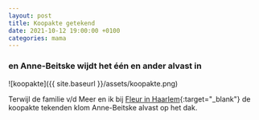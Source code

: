 ```yaml
---
layout: post
title: Koopakte getekend
date: 2021-10-12 19:00:00 +0100
categories: mama
---
```


### en Anne-Beitske wijdt het één en ander alvast in
![koopakte]({{ site.baseurl }}/assets/koopakte.png)  

Terwijl de familie v/d Meer en ik bij [Fleur in Haarlem](https://www.sbvg.nl/over-ons/){:target="_blank"} de koopakte tekenden klom Anne-Beitske alvast op het dak.
